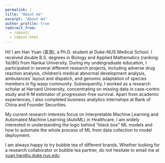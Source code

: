 ```yaml
---
permalink: /
title: "About me"
excerpt: "About me"
author_profile: true
redirect_from: 
  - /about/
  - /about.html
---
```


Hi! I am Han Yuan (袁涵), a Ph.D. student at Duke-NUS Medical School. I received double B.S. degrees in Biology and Applied Mathematics (ranking: 1st/80) from Nankai University. During my undergraduate education, I participated in several different research projects, including adverse drug reaction analysis, children’s medical abnormal development analysis, ambulances' layout and dispatch, and genomic adaptation of species members in fig wasp community. Subsequently, I worked as a research scholar at Harvard University, concentrating on missing data in case-contro study and K-M estimator of progression-free survival. Apart from academic experiences, I also completed business analytics internships at Bank of China and Founder Securities.

My current research interests focus on Interpretable Machine Learning and Automated Machine Learning (AutoML) in Healthcare. I am widely interested in understanding the logic behind "black box" ML models and how to automate the whole process of ML from data collection to model deployment.

I am always happy to try bubble tea of different brands. Whether looking for a research collaborator or bubble tea partner, do not hesitate to email me at yuan.han@u.duke.nus.edu
